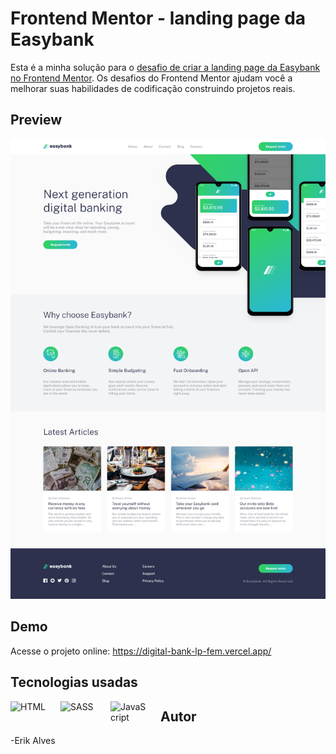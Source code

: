 # Frontend Mentor - landing page da Easybank

Esta é a minha solução para o [desafio de criar a landing page da Easybank no Frontend Mentor](https://www.frontendmentor.io/challenges/easybank-landing-page-WaUhkoDN). Os desafios do Frontend Mentor ajudam você a melhorar suas habilidades de codificação construindo projetos reais.

## Preview

![Preview do projeto](./assets/preview.png)

## Demo

Acesse o projeto online: https://digital-bank-lp-fem.vercel.app/

## Tecnologias usadas

<div>
  
  <img 
    align="left" 
    alt="HTML"
    title="HTML" 
    width="64px" 
    style="padding-right: 16px;"
    src="https://cdn.jsdelivr.net/gh/devicons/devicon@latest/icons/html5/html5-original.svg"
/>

<img 
    align="left" 
    alt="SASS" 
    title="SASS"
    width="64px" 
    style="padding-right: 16px;" 
    src="https://cdn.jsdelivr.net/gh/devicons/devicon@latest/icons/sass/sass-original.svg" 
/>

<img 
    align="left" 
    alt="JavaScript" 
    title="JavaScript"
    width="64px" 
    style="padding-right: 16px;"  
    src="https://cdn.jsdelivr.net/gh/devicons/devicon@latest/icons/javascript/javascript-original.svg" 
/>

</div>

## Autor

-Erik Alves